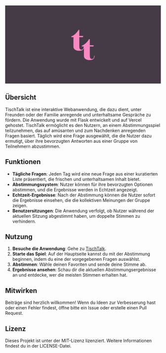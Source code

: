 ![Wo ist mein Icon?](https://github.com/czett/tischtalk/blob/main/static/banner.png)

## Übersicht

TischTalk ist eine interaktive Webanwendung, die dazu dient, unter Freunden oder der Familie anregende und unterhaltsame Gespräche zu fördern. Die Anwendung wurde mit Flask entwickelt und auf Vercel gehostet. TischTalk ermöglicht es den Nutzern, an einem Abstimmungsspiel teilzunehmen, das auf amüsanten und zum Nachdenken anregenden Fragen basiert. Täglich wird eine Frage ausgewählt, die die Nutzer dazu ermutigt, über ihre bevorzugten Antworten aus einer Gruppe von Teilnehmern abzustimmen.

## Funktionen

- **Tägliche Fragen**: Jeden Tag wird eine neue Frage aus einer kuratierten Liste präsentiert, die frischen und unterhaltsamen Inhalt bietet.
- **Abstimmungssystem**: Nutzer können für ihre bevorzugten Optionen abstimmen, und die Ergebnisse werden in Echtzeit angezeigt.
- **Echtzeit-Ergebnisse**: Nach der Abstimmung können die Nutzer sofort die Ergebnisse einsehen, die die kollektiven Meinungen der Gruppe zeigen.
- **Benutzersitzungen**: Die Anwendung verfolgt, ob Nutzer während der aktuellen Sitzung abgestimmt haben, um doppelte Stimmen zu verhindern.

## Nutzung

1. **Besuche die Anwendung**: Gehe zu [TischTalk](https://tischtalk.vercel.app).
2. **Starte das Spiel**: Auf der Hauptseite kannst du mit der Abstimmung beginnen, indem du eine der vorgegebenen Fragen auswählst.
3. **Abstimmen**: Wähle deinen Favoriten und sende deine Stimme ab.
4. **Ergebnisse ansehen**: Schau dir die aktuellen Abstimmungsergebnisse an und entdecke, wer die meisten Stimmen erhalten hat.

## Mitwirken

Beiträge sind herzlich willkommen! Wenn du Ideen zur Verbesserung hast oder einen Fehler findest, öffne bitte ein Issue oder erstelle einen Pull Request.

## Lizenz

Dieses Projekt ist unter der MIT-Lizenz lizenziert. Weitere Informationen findest du in der LICENSE-Datei.

